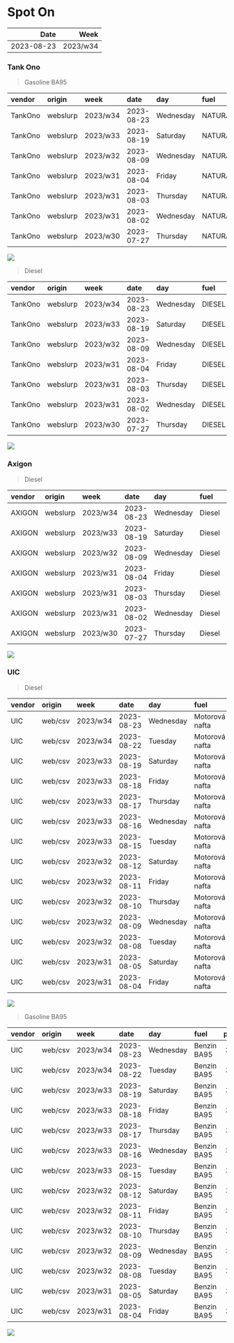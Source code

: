 Spot On
================

|       Date |     Week |
|-----------:|---------:|
| 2023-08-23 | 2023/w34 |

### Tank Ono

> Gasoline BA95

| vendor  | origin   | week     | date       | day       | fuel      | price | PriceVAT |
|:--------|:---------|:---------|:-----------|:----------|:----------|------:|---------:|
| TankOno | webslurp | 2023/w34 | 2023-08-23 | Wednesday | NATURAL95 | 31.32 |     37.9 |
| TankOno | webslurp | 2023/w33 | 2023-08-19 | Saturday  | NATURAL95 | 31.32 |     37.9 |
| TankOno | webslurp | 2023/w32 | 2023-08-09 | Wednesday | NATURAL95 | 30.99 |     37.5 |
| TankOno | webslurp | 2023/w31 | 2023-08-04 | Friday    | NATURAL95 | 30.50 |     36.9 |
| TankOno | webslurp | 2023/w31 | 2023-08-03 | Thursday  | NATURAL95 | 30.50 |     36.9 |
| TankOno | webslurp | 2023/w31 | 2023-08-02 | Wednesday | NATURAL95 | 30.50 |     36.9 |
| TankOno | webslurp | 2023/w30 | 2023-07-27 | Thursday  | NATURAL95 | 29.34 |     35.5 |

<img src="SpotOn_files/figure-gfm/tono-ba95-1.png" style="display: block; margin: auto auto auto 0;" />

> Diesel

| vendor  | origin   | week     | date       | day       | fuel   | price | PriceVAT |
|:--------|:---------|:---------|:-----------|:----------|:-------|------:|---------:|
| TankOno | webslurp | 2023/w34 | 2023-08-23 | Wednesday | DIESEL | 30.17 |     36.5 |
| TankOno | webslurp | 2023/w33 | 2023-08-19 | Saturday  | DIESEL | 30.17 |     36.5 |
| TankOno | webslurp | 2023/w32 | 2023-08-09 | Wednesday | DIESEL | 29.34 |     35.5 |
| TankOno | webslurp | 2023/w31 | 2023-08-04 | Friday    | DIESEL | 28.02 |     33.9 |
| TankOno | webslurp | 2023/w31 | 2023-08-03 | Thursday  | DIESEL | 27.69 |     33.5 |
| TankOno | webslurp | 2023/w31 | 2023-08-02 | Wednesday | DIESEL | 27.69 |     33.5 |
| TankOno | webslurp | 2023/w30 | 2023-07-27 | Thursday  | DIESEL | 25.54 |     30.9 |

<img src="SpotOn_files/figure-gfm/tono-diesel-1.png" style="display: block; margin: auto auto auto 0;" />

### Axigon

> Diesel

| vendor | origin   | week     | date       | day       | fuel   | price | PriceVAT |
|:-------|:---------|:---------|:-----------|:----------|:-------|------:|---------:|
| AXIGON | webslurp | 2023/w34 | 2023-08-23 | Wednesday | Diesel |  30.9 |     37.4 |
| AXIGON | webslurp | 2023/w33 | 2023-08-19 | Saturday  | Diesel |  31.0 |     37.5 |
| AXIGON | webslurp | 2023/w32 | 2023-08-09 | Wednesday | Diesel |  30.9 |     37.4 |
| AXIGON | webslurp | 2023/w31 | 2023-08-04 | Friday    | Diesel |  30.5 |     37.0 |
| AXIGON | webslurp | 2023/w31 | 2023-08-03 | Thursday  | Diesel |  29.7 |     35.9 |
| AXIGON | webslurp | 2023/w31 | 2023-08-02 | Wednesday | Diesel |  29.7 |     35.9 |
| AXIGON | webslurp | 2023/w30 | 2023-07-27 | Thursday  | Diesel |  27.4 |     33.1 |

<img src="SpotOn_files/figure-gfm/axigon-diesel-1.png" style="display: block; margin: auto auto auto 0;" />

### UIC

> Diesel

| vendor | origin  | week     | date       | day       | fuel           | price | priceVAT |
|:-------|:--------|:---------|:-----------|:----------|:---------------|------:|---------:|
| UIC    | web/csv | 2023/w34 | 2023-08-23 | Wednesday | Motorová nafta |  29.8 |     36.1 |
| UIC    | web/csv | 2023/w34 | 2023-08-22 | Tuesday   | Motorová nafta |  29.7 |     35.9 |
| UIC    | web/csv | 2023/w33 | 2023-08-19 | Saturday  | Motorová nafta |  29.7 |     35.9 |
| UIC    | web/csv | 2023/w33 | 2023-08-18 | Friday    | Motorová nafta |  29.6 |     35.8 |
| UIC    | web/csv | 2023/w33 | 2023-08-17 | Thursday  | Motorová nafta |  29.4 |     35.6 |
| UIC    | web/csv | 2023/w33 | 2023-08-16 | Wednesday | Motorová nafta |  29.4 |     35.6 |
| UIC    | web/csv | 2023/w33 | 2023-08-15 | Tuesday   | Motorová nafta |  29.7 |     35.9 |
| UIC    | web/csv | 2023/w32 | 2023-08-12 | Saturday  | Motorová nafta |  29.9 |     36.2 |
| UIC    | web/csv | 2023/w32 | 2023-08-11 | Friday    | Motorová nafta |  29.8 |     36.1 |
| UIC    | web/csv | 2023/w32 | 2023-08-10 | Thursday  | Motorová nafta |  29.7 |     35.9 |
| UIC    | web/csv | 2023/w32 | 2023-08-09 | Wednesday | Motorová nafta |  29.5 |     35.7 |
| UIC    | web/csv | 2023/w32 | 2023-08-08 | Tuesday   | Motorová nafta |  29.7 |     35.9 |
| UIC    | web/csv | 2023/w31 | 2023-08-05 | Saturday  | Motorová nafta |  29.7 |     35.9 |
| UIC    | web/csv | 2023/w31 | 2023-08-04 | Friday    | Motorová nafta |  29.6 |     35.8 |

<img src="SpotOn_files/figure-gfm/uic-diesel-1.png" style="display: block; margin: auto auto auto 0;" />

> Gasoline BA95

| vendor | origin  | week     | date       | day       | fuel        | price | priceVAT |
|:-------|:--------|:---------|:-----------|:----------|:------------|------:|---------:|
| UIC    | web/csv | 2023/w34 | 2023-08-23 | Wednesday | Benzin BA95 |  31.7 |     38.4 |
| UIC    | web/csv | 2023/w34 | 2023-08-22 | Tuesday   | Benzin BA95 |  31.6 |     38.2 |
| UIC    | web/csv | 2023/w33 | 2023-08-19 | Saturday  | Benzin BA95 |  31.8 |     38.5 |
| UIC    | web/csv | 2023/w33 | 2023-08-18 | Friday    | Benzin BA95 |  31.7 |     38.4 |
| UIC    | web/csv | 2023/w33 | 2023-08-17 | Thursday  | Benzin BA95 |  31.7 |     38.4 |
| UIC    | web/csv | 2023/w33 | 2023-08-16 | Wednesday | Benzin BA95 |  31.6 |     38.2 |
| UIC    | web/csv | 2023/w33 | 2023-08-15 | Tuesday   | Benzin BA95 |  31.5 |     38.1 |
| UIC    | web/csv | 2023/w32 | 2023-08-12 | Saturday  | Benzin BA95 |  31.5 |     38.1 |
| UIC    | web/csv | 2023/w32 | 2023-08-11 | Friday    | Benzin BA95 |  31.4 |     38.0 |
| UIC    | web/csv | 2023/w32 | 2023-08-10 | Thursday  | Benzin BA95 |  31.2 |     37.8 |
| UIC    | web/csv | 2023/w32 | 2023-08-09 | Wednesday | Benzin BA95 |  31.1 |     37.6 |
| UIC    | web/csv | 2023/w32 | 2023-08-08 | Tuesday   | Benzin BA95 |  31.1 |     37.6 |
| UIC    | web/csv | 2023/w31 | 2023-08-05 | Saturday  | Benzin BA95 |  31.3 |     37.9 |
| UIC    | web/csv | 2023/w31 | 2023-08-04 | Friday    | Benzin BA95 |  31.1 |     37.6 |

<img src="SpotOn_files/figure-gfm/uic-ba95-1.png" style="display: block; margin: auto auto auto 0;" />

